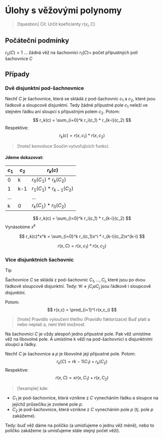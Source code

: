 # Úlohy s věžovými polynomy
> [!question] Cíl:
Určit koeficienty $r(x_i, C)$

## Počáteční podmínky
$r_0(C) = 1$ ... žádná věž na šachovnici
$r_1(C) =$ počet přípustných polí šachovnice $C$ 

## Případy

### Dvě disjunktní pod-šachnovnice
Nechť $C$ je šachovnice, která se skládá z pod-šachovnic $c_1$ a $c_2$, které jsou řádkově a sloupcově disjunktní. 
Tedy žádné přípustné pole $c_1$ neleží ve stejném řádku ani sloupci s přípustným polem $c_2$. Potom: 
$$
r_k(c) = \sum_{i=0}^k r_i(c_1) * r_{k-i}(c_2)
$$
Respektive:
$$
r_k(c) = r(x,c_1) * r(x,c_2)
$$
> [!note] konvoluce
> Součin vytvořujících funkcí.

#### Jdeme dokazovat:

| $c_1$ | $c_2$ | $r_k(c)$                |
| ----- | ----- | ----------------------- |
| 0     | k     | $r_0(C_1)*r_k(C_2)$     |
| 1     | k-1   | $r_1(C_1)*r_{k-1}(C_2)$ |
| ...   |       | ...                     |
| k     | 0     | $r_k(C_1)*r_0(C_2)$     |

$$
r_k(c) = \sum_{i=0}^k r_i(c_1) * r_{k-i}(c_2)
$$
Vynásobíme $x^k$

$$
r_k(c)*x^k = \sum_{i=0}^k r_i(c_1)x^i * r_{k-i}(c_2)x^{k-i}
$$

$$
r(x,C) = r(x, c_1) * r(x,c_2)
$$

### Více disjunktních šachovnic
> [!tip]
Šachovnice $C$ se skládá z pod-šachovnic $C_1, ... , C_l$, které jsou po dvou řádkově sloupcově disjunktní. 
Tedy: $\forall i \neq j C_i a C_j$ jsou řádkově i sloupcově disjunktní.

Potom:
$$
r(x,c) = \prod_{i=1}^l r(x,c_i)
$$

> [!note] Pravidlo vyloučení třetího (Pravidlo faktorizace)
Buď platí a nebo neplatí a, není třetí možnost.

Na šachovnici $C$ je vždy alespoň jedno přípustné pole.
Pak věž umístíme věž na libovolné pole.
A umístíme k věží na pod-šachovnici s disjunktními sloupci a řádky.

Nechť $C$ je šachovnice a $p$ je libovolné její přípustné pole. Potom:
$$
r_k(C) = r{k-1} (C_1) + r_k (C_2)
$$
Respektive:
$$
r(x,C) = xr(x,C_1) + r(x, C_2)
$$
> [!example] kde:
- $C_1$ je pod-šachovnice, která vznikne z $C$ vynecháním řádku a sloupce na jejichž průsečíku je zvolené pole $p$.
- $C_2$ je pod-šachovnice, která vznikne z $C$ vynecháním pole $p$ (tj. pole $p$ zakážeme).

Tedy: buď věž dáme na políčko (a umísťujeme o jednu věž méně), nebo to políčko zakážeme (a umísťujeme stále stejný počet věží).
